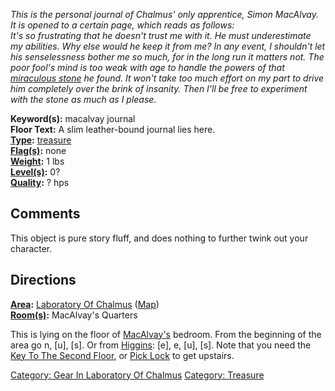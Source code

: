 *This is the personal journal of Chalmus' only apprentice, Simon
MacAlvay. It is opened to a certain page, which reads as follows:*  
*It's so frustrating that he doesn't trust me with it. He must
underestimate my abilities. Why else would he keep it from me? In any
event, I shouldn't let his senselessness bother me so much, for in the
long run it matters not. The poor fool's mind is too weak with age to
handle the powers of that [miraculous
stone](Small_Grey_Stone "wikilink") he found. It won't take too much
effort on my part to drive him completely over the brink of insanity.
Then I'll be free to experiment with the stone as much as I please.*

**Keyword(s):** macalvay journal  
**Floor Text:** A slim leather-bound journal lies here.  
**[Type](:Category:_Object_Types "wikilink"):**
[treasure](:Category:_Treasure "wikilink")  
**[Flag(s)](:Category:_Object_Flags "wikilink"):** none  
**[Weight](Object_Weight "wikilink"):** 1 lbs  
**[Level(s)](Object_Level "wikilink"):** 0?  
**[Quality](Object_Quality "wikilink"):** ? hps  

## Comments

This object is pure story fluff, and does nothing to further twink out
your character.

## Directions

**[Area](:Category:_Areas "wikilink"):** [Laboratory Of
Chalmus](:Category:_Laboratory_Of_Chalmus "wikilink")
([Map](Laboratory_Of_Chalmus_Map "wikilink"))  
**[Room(s)](:Category:_Rooms "wikilink"):** MacAlvay's Quarters

This is lying on the floor of [MacAlvay's](Simon_MacAlvay "wikilink")
bedroom. From the beginning of the area go n, \[u\], \[s\]. Or from
[Higgins](Butler_Higgins "wikilink"): \[e\], e, \[u\], \[s\]. Note that
you need the [Key To The Second
Floor](Key_To_The_Second_Floor "wikilink"), or [Pick
Lock](Pick_Lock "wikilink") to get upstairs.

[Category: Gear In Laboratory Of
Chalmus](Category:_Gear_In_Laboratory_Of_Chalmus "wikilink") [Category:
Treasure](Category:_Treasure "wikilink")

